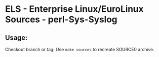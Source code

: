 # ELS - Enterprise Linux/EuroLinux Sources - perl-Sys-Syslog
 
## Usage:
  Checkout branch or tag. Use `make sources` to recreate  SOURCE0 archive.
